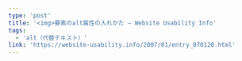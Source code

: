 ```yaml
---
type: 'post'
title: '<img>要素のalt属性の入れかた — Website Usability Info'
tags:
  - 'alt（代替テキスト）'
link: 'https://website-usability.info/2007/01/entry_070120.html'
---
```

